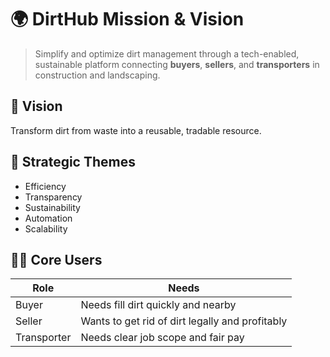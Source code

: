 # 🌍 DirtHub Mission & Vision

> Simplify and optimize dirt management through a tech-enabled, sustainable platform connecting **buyers**, **sellers**, and **transporters** in construction and landscaping.

## 🔭 Vision
Transform dirt from waste into a reusable, tradable resource.

## 🎯 Strategic Themes
- Efficiency
- Transparency
- Sustainability
- Automation
- Scalability

## 🧑‍💼 Core Users
| Role        | Needs |
|-------------|-------|
| Buyer       | Needs fill dirt quickly and nearby |
| Seller      | Wants to get rid of dirt legally and profitably |
| Transporter | Needs clear job scope and fair pay |